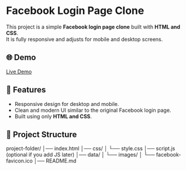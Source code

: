 # Facebook Login Page Clone

This project is a simple **Facebook login page clone** built with **HTML and CSS**.  
It is fully responsive and adjusts for mobile and desktop screens.

## 🌐 Demo
[Live Demo](https://m7med-os.github.io/Responsive-Facebook-Login-Page-in-HTML-and-CSS/)

## 📱 Features
- Responsive design for desktop and mobile.
- Clean and modern UI similar to the original Facebook login page.
- Built using only **HTML and CSS**.

## 📂 Project Structure
project-folder/
│── index.html
│── css/
│ └── style.css
│── script.js (optional if you add JS later)
│── data/
│ └── images/
│ └── facebook-favicon.ico
│── README.md
